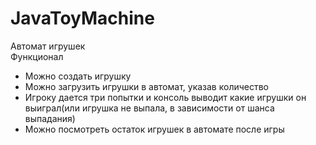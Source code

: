 # JavaToyMachine
Автомат игрушек<br>
Функционал<br>
- Можно создать игрушку
- Можно загрузить игрушки в автомат, указав количество
- Игроку дается три попытки и консоль выводит какие игрушки он выиграл(или игрушка не выпала, в зависимости от шанса выпадания)
- Можно посмотреть остаток игрушек в автомате после игры
